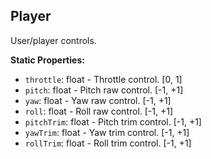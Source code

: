 ## Player

User/player controls.


**Static Properties:**
- `throttle`: float - Throttle control. \[0, 1]
- `pitch`: float - Pitch raw control. \[-1, +1]
- `yaw`: float - Yaw raw control. \[-1, +1]
- `roll`: float - Roll raw control. \[-1, +1]
- `pitchTrim`: float - Pitch trim control. \[-1, +1]
- `yawTrim`: float - Yaw trim control. \[-1, +1]
- `rollTrim`: float - Roll trim control. \[-1, +1]
